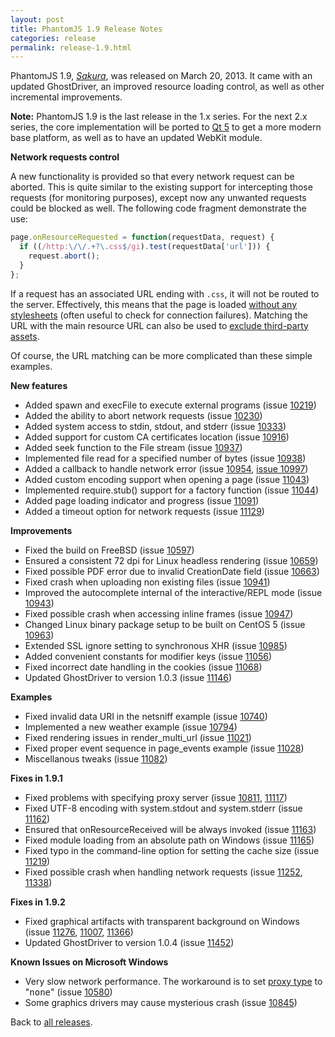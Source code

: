 ```yaml
---
layout: post
title: PhantomJS 1.9 Release Notes
categories: release
permalink: release-1.9.html
---
```


PhantomJS 1.9, _[Sakura](release-names.html)_, was released on March 20, 2013. It came with an updated GhostDriver,
an improved resource loading control, as well as other incremental improvements.

**Note:** PhantomJS 1.9 is the last release in the 1.x series. For the next 2.x series, the core implementation will be
ported to [Qt 5](http://qt-project.org/doc/qt-5.0/qtdoc/qt5-intro.html) to get a more modern base platform,
as well as to have an updated WebKit module.

**Network requests control**

A new functionality is provided so that every network request can be aborted. This is quite similar to the existing
support for intercepting those requests (for monitoring purposes), except now any unwanted requests could be blocked as well.
The following code fragment demonstrate the use:

```javascript
page.onResourceRequested = function(requestData, request) {
  if ((/http:\/\/.+?\.css$/gi).test(requestData['url'])) {
    request.abort();
  }
};
```

If a request has an associated URL ending with `.css`, it will not be routed to the server. Effectively,
this means that the page is loaded [without any stylesheets](http://ariya.ofilabs.com/2013/06/capturing-web-page-without-stylesheets.html)
(often useful to check for connection failures). Matching the URL with the main resource URL can also be used to
[exclude third-party assets](http://ariya.ofilabs.com/2013/06/web-page-without-external-resources.html).

Of course, the URL matching can be more complicated than these simple examples.

**New features**

*   Added spawn and execFile to execute external programs (issue [10219](https://github.com/ariya/phantomjs/issues/10219))
*   Added the ability to abort network requests (issue [10230](https://github.com/ariya/phantomjs/issues/10230))
*   Added system access to stdin, stdout, and stderr (issue [10333](https://github.com/ariya/phantomjs/issues/10333))
*   Added support for custom CA certificates location (issue [10916](https://github.com/ariya/phantomjs/issues/10916))
*   Added seek function to the File stream (issue [10937](https://github.com/ariya/phantomjs/issues/10937))
*   Implemented file read for a specified number of bytes (issue [10938](https://github.com/ariya/phantomjs/issues/10938))
*   Added a callback to handle network error (issue [10954](https://github.com/ariya/phantomjs/issues/10954),  [issue 10997](https://github.com/ariya/phantomjs/issues/10997))
*   Added custom encoding support when opening a page (issue [11043](https://github.com/ariya/phantomjs/issues/11043))
*   Implemented require.stub() support for a factory function (issue [11044](https://github.com/ariya/phantomjs/issues/11044))
*   Added page loading indicator and progress (issue [11091](https://github.com/ariya/phantomjs/issues/11091))
*   Added a timeout option for network requests (issue [11129](https://github.com/ariya/phantomjs/issues/11129))

**Improvements**

*   Fixed the build on FreeBSD (issue [10597](https://github.com/ariya/phantomjs/issues/10597))
*   Ensured a consistent 72 dpi for Linux headless rendering (issue [10659](https://github.com/ariya/phantomjs/issues/10659))
*   Fixed possible PDF error due to invalid CreationDate field (issue [10663](https://github.com/ariya/phantomjs/issues/10663))
*   Fixed crash when uploading non existing files (issue [10941](https://github.com/ariya/phantomjs/issues/10941))
*   Improved the autocomplete internal of the interactive/REPL mode (issue [10943](https://github.com/ariya/phantomjs/issues/10943))
*   Fixed possible crash when accessing inline frames (issue [10947](https://github.com/ariya/phantomjs/issues/10947))
*   Changed Linux binary package setup to be built on CentOS 5 (issue [10963](https://github.com/ariya/phantomjs/issues/10963))
*   Extended SSL ignore setting to synchronous XHR (issue [10985](https://github.com/ariya/phantomjs/issues/10985))
*   Added convenient constants for modifier keys (issue [11056](https://github.com/ariya/phantomjs/issues/11056))
*   Fixed incorrect date handling in the cookies (issue [11068](https://github.com/ariya/phantomjs/issues/11068))
*   Updated GhostDriver to version 1.0.3 (issue [11146](https://github.com/ariya/phantomjs/issues/11146))

**Examples**

*   Fixed invalid data URI in the netsniff example (issue [10740](https://github.com/ariya/phantomjs/issues/10740))
*   Implemented a new weather example (issue [10794](https://github.com/ariya/phantomjs/issues/10794))
*   Fixed rendering issues in render_multi_url (issue [11021](https://github.com/ariya/phantomjs/issues/11021))
*   Fixed proper event sequence in page_events example (issue [11028](https://github.com/ariya/phantomjs/issues/11028))
*   Miscellanous tweaks (issue [11082](https://github.com/ariya/phantomjs/issues/11082))

**Fixes in 1.9.1**

*   Fixed problems with specifying proxy server (issue [10811](https://github.com/ariya/phantomjs/issues/10811), [11117](https://github.com/ariya/phantomjs/issues/11117))
*   Fixed UTF-8 encoding with system.stdout and system.stderr (issue [11162](https://github.com/ariya/phantomjs/issues/11162))
*   Ensured that onResourceReceived will be always invoked (issue [11163](https://github.com/ariya/phantomjs/issues/11163))
*   Fixed module loading from an absolute path on Windows (issue [11165](https://github.com/ariya/phantomjs/issues/11165))
*   Fixed typo in the command-line option for setting the cache size (issue [11219](https://github.com/ariya/phantomjs/issues/11219))
*   Fixed possible crash when handling network requests (issue [11252](https://github.com/ariya/phantomjs/issues/11252), [11338](https://github.com/ariya/phantomjs/issues/11338))

**Fixes in 1.9.2**

*   Fixed graphical artifacts with transparent background on Windows (issue [11276](https://github.com/ariya/phantomjs/issues/11276), [11007](https://github.com/ariya/phantomjs/issues/11007), [11366](https://github.com/ariya/phantomjs/issues/11366))
*   Updated GhostDriver to version 1.0.4 (issue [11452](https://github.com/ariya/phantomjs/issues/11452))

**Known Issues on Microsoft Windows**

*   Very slow network performance. The workaround is to set [proxy type](https://github.com/ariya/phantomjs/wiki/API-Reference#wiki-command-line-options) to &quot;<tt>none</tt>&quot; (issue [10580](https://github.com/ariya/phantomjs/issues/10580))
*   Some graphics drivers may cause mysterious crash (issue [10845](https://github.com/ariya/phantomjs/issues/10845))

Back to [all releases](releases.html).
